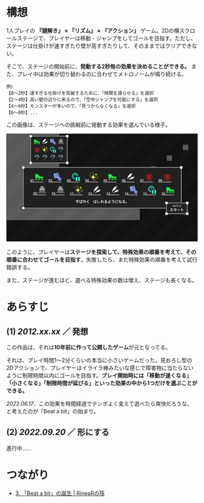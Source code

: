 # 構想

1人プレイの **『謎解き』 × 『リズム』 × 『アクション』** ゲーム。2Dの横スクロールステージで、プレイヤーは移動・ジャンプをしてゴールを目指す。ただし、ステージは仕掛けが速すぎたり壁が高すぎたりして、そのままではクリアできない。

そこで、ステージの開始前に、**発動する2秒毎の効果を決めることができる。** また、プレイ中は効果が切り替わるのに合わせてメトロノームが鳴り続ける。

```
例）
【0～2秒】速すぎる仕掛けを突破するために、「時間を遅らせる」を選択
【2～4秒】高い壁の辺りに来るので、「空中ジャンプを可能にする」を選択
【4～6秒】モンスターが多いので、「見つからなくなる」を選択
【6～8秒】...
```



この画像は、ステージへの挑戦前に発動する効果を選んでいる様子。

![効果選択](wip1.jpg)



このように、プレイヤーは**ステージを探索して、特殊効果の順番を考えて、その順番に合わせてゴールを目指す**。失敗したら、また特殊効果の順番を考えて試行錯誤する。

また、ステージが進むほど、選べる特殊効果の数は増え、ステージも長くなる。



# あらすじ



## (1) *2012.xx.xx* ／ 発想

この作品は、それは**10年前に作って公開したゲーム**が元となってる。

それは、プレイ時間1～2分くらいの本当に小さいゲームだった。見おろし型の2Dアクションで、プレイヤーはイライラ棒みたいな感じで障害物に当たらないように制限時間以内にゴールを目指す。**プレイ開始時には「移動が速くなる」「小さくなる」「制限時間が延びる」といった効果の中から1つだけを選ぶことができる。**

*2022.06.17*、この効果を時間経過でテンポよく変えて遊べたら爽快だろうな、と考えたのが「Beat a bit」の始まり。



## (2) *2022.09.20* ／ 形にする

進行中……



# つながり

- [3. 「Beat a bit」の誕生 | RineaRの筏](/letters/003)

